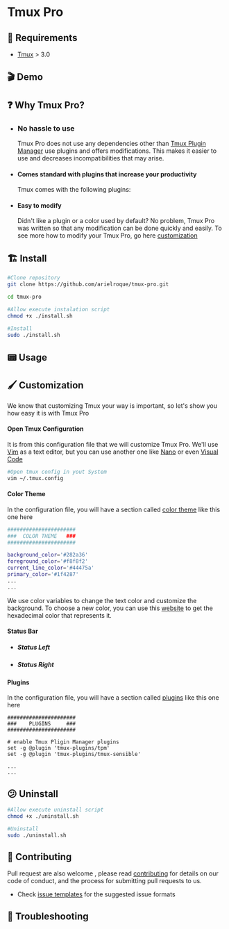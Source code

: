 # Tmux Pro

## :bookmark: Requirements

- [Tmux](https://github.com/tmux/tmux) > 3.0

## :clapper: Demo


## :question: Why Tmux Pro?

- ### No hassle to use

  Tmux Pro does not use any dependencies other than [Tmux Plugin Manager]() use plugins and offers modifications. This makes it easier to use and decreases incompatibilities that may arise.

- #### Comes standard with plugins that increase your productivity

  Tmux comes with the following plugins:

- #### Easy to modify
   
   Didn't like a plugin or a color used by default? No problem, Tmux Pro was written so that any modification can be done quickly and easily. To see more how to modify your Tmux Pro, go here [customization](#customization)


## :building_construction: Install

``` bash
#Clone repository
git clone https://github.com/arielroque/tmux-pro.git

cd tmux-pro

#Allow execute instalation script
chmod +x ./install.sh

#Install 
sudo ./install.sh
```

## :pager: Usage

## :paintbrush: Customization

We know that customizing Tmux your way is important, so let's show you how easy it is with Tmux Pro


#### Open Tmux Configuration

It is from this configuration file that we will customize Tmux Pro. We'll use [Vim](https://github.com/vim/vim) as a text editor, but you can use another one like [Nano](https://github.com/madnight/nano) or even [Visual Code](https://github.com/microsoft/vscode)

```bash
#Open tmux config in yout System
vim ~/.tmux.config
```

#### Color Theme

In the configuration file, you will have a section called [color theme]() like this one here

```bash
######################
###  COLOR THEME   ###
######################

background_color='#282a36'
foreground_color='#f8f8f2'
current_line_color='#44475a'
primary_color='#1f4287'
...
...
```

We use color variables to change the text color and customize the background. To choose a new color, you can use this [website](https://htmlcolorcodes.com/) to get the hexadecimal color that represents it.


#### Status Bar

- ##### Status Left
- ##### Status Right

#### Plugins

In the configuration file, you will have a section called [plugins]() like this one here

```
######################
###    PLUGINS     ###
######################

# enable Tmux Pligin Manager plugins
set -g @plugin 'tmux-plugins/tpm'
set -g @plugin 'tmux-plugins/tmux-sensible'

...
...

```



## :confused: Uninstall

``` bash
#Allow execute uninstall script
chmod +x ./uninstall.sh

#Uninstall 
sudo ./uninstall.sh
```


## :rocket: Contributing

Pull request are also welcome , please read  [contributing](/CONTRIBUTING.md)  for details on our code of conduct, and the process for submitting pull requests to us.
    
-   Check  [issue templates](https://github.com/arielroque/tmux-pro/issues)  for the suggested issue formats

## :space_invader: Troubleshooting


